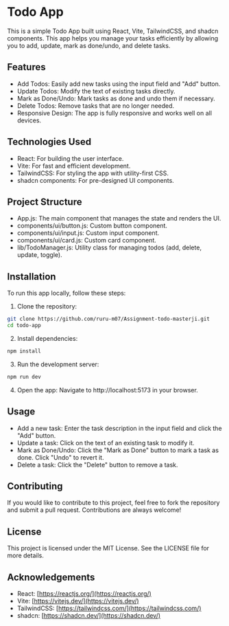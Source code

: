 # Todo App

This is a simple Todo App built using React, Vite, TailwindCSS, and shadcn components. This app helps you manage your tasks efficiently by allowing you to add, update, mark as done/undo, and delete tasks.

## Features

- Add Todos: Easily add new tasks using the input field and "Add" button.
- Update Todos: Modify the text of existing tasks directly.
- Mark as Done/Undo: Mark tasks as done and undo them if necessary.
- Delete Todos: Remove tasks that are no longer needed.
- Responsive Design: The app is fully responsive and works well on all devices.

## Technologies Used

- React: For building the user interface.
- Vite: For fast and efficient development.
- TailwindCSS: For styling the app with utility-first CSS.
- shadcn components: For pre-designed UI components.

## Project Structure

- App.js: The main component that manages the state and renders the UI.
- components/ui/button.js: Custom button component.
- components/ui/input.js: Custom input component.
- components/ui/card.js: Custom card component.
- lib/TodoManager.js: Utility class for managing todos (add, delete, update, toggle).

## Installation

To run this app locally, follow these steps:

1. Clone the repository:

```sh
git clone https://github.com/ruru-m07/Assignment-todo-masterji.git
cd todo-app
```

2. Install dependencies:

```sh
npm install
```

3. Run the development server:

```sh
npm run dev
```

4. Open the app: Navigate to http://localhost:5173 in your browser.

## Usage

- Add a new task: Enter the task description in the input field and click the "Add" button.
- Update a task: Click on the text of an existing task to modify it.
- Mark as Done/Undo: Click the "Mark as Done" button to mark a task as done. Click "Undo" to revert it.
- Delete a task: Click the "Delete" button to remove a task.

## Contributing

If you would like to contribute to this project, feel free to fork the repository and submit a pull request. Contributions are always welcome!

## License

This project is licensed under the MIT License. See the LICENSE file for more details.

## Acknowledgements

- React: [https://reactjs.org/](https://reactjs.org/)
- Vite: [https://vitejs.dev/](https://vitejs.dev/)
- TailwindCSS: [https://tailwindcss.com/](https://tailwindcss.com/)
- shadcn: [https://shadcn.dev/](https://shadcn.dev/)

